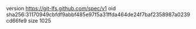 version https://git-lfs.github.com/spec/v1
oid sha256:31170949cbfdf9abbf485e97f5a31ffda464de24f7baf2358987a0239cd66fe9
size 1025

